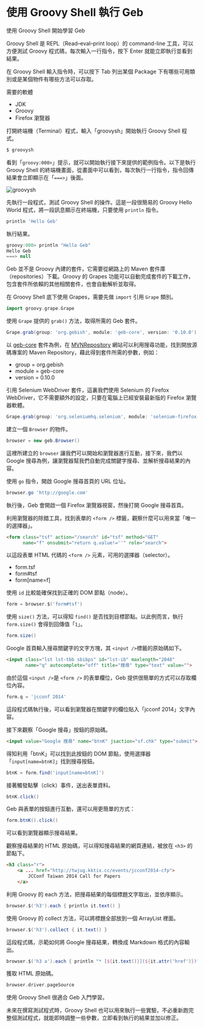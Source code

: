 # 使用 Groovy Shell 執行 Geb

使用 Groovy Shell 開始學習 Geb

Groovy Shell 是 REPL（Read–eval–print loop）的 command-line 工具，可以方便測試 Groovy 程式碼，每次輸入一行指令，按下 Enter 就能立即執行並看到結果。

在 Groovy Shell 輸入指令時，可以按下 Tab 列出某個 Package 下有哪些可用類別或是某個物件有哪些方法可以存取。

需要的軟體

* JDK
* Groovy
* Firefox 瀏覽器

打開終端機（Terminal）程式，輸入「groovysh」開始執行 Groovy Shell 程式。

```bash
$ groovysh
```

看到「`groovy:000>`」提示，就可以開始執行接下來提供的範例指令。以下是執行 Groovy Shell 的終端機畫面，從畫面中可以看到，每次執行一行指令，指令回傳結果會立即顯示在「`===>`」後面。

![groovysh](groovysh-example.png)

先執行一段程式，測試 Groovy Shell 的操作。這是一段很簡易的 Groovy Hello World 程式，將一段訊息顯示在終端機，只要使用 `println` 指令。

```groovy
println 'Hello Geb'
```

執行結果。

```groovy
groovy:000> println "Hello Geb"
Hello Geb
===> null
```

Geb 並不是 Groovy 內建的套件，它需要從網路上的 Maven 套件庫（repositories）下載。Groovy 的 Grapes 功能可以自動完成套件的下載工作，包含套件所依賴的其他相關套件，也會自動解析並取得。

在 Groovy Shell 底下使用 Grapes，需要先做 `import` 引用 `Grape` 類別。

```groovy
import groovy.grape.Grape
```

使用 `Grape` 提供的 `grab()` 方法，取得所需的 Geb 套件。

```groovy
Grape.grab(group: 'org.gebish', module: 'geb-core', version: '0.10.0')
```

以 [geb-core](http://mvnrepository.com/artifact/org.gebish/geb-core/0.9.3) 套件為例，在 [MVNRepository](http://mvnrepository.com/) 網站可以利用搜尋功能，找到開放源碼專案的 Maven Repository，藉此得到套件所需的參數，例如：

* group = org.gebish
* module = geb-core
* version = 0.10.0

引用 Selenium WebDriver 套件，這裏我們使用 Selenium 的 Firefox WebDriver，它不需要額外的設定，只要在電腦上已經安裝最新版的 Firefox 瀏覽器軟體。

```groovy
Grape.grab(group: 'org.seleniumhq.selenium', module: 'selenium-firefox-driver', version: '2.44.0')
```

建立一個 `Browser` 的物件。

```groovy
browser = new geb.Browser()
```

這裡所建立的 `browser` 讓我們可以開始和瀏覽器進行互動，接下來，我們以 Google 搜尋為例，讓瀏覽器幫我們自動完成關鍵字搜尋、並解析搜尋結果的內容。

使用 `go` 指令，開啟 Google 搜尋首頁的 URL 位址。

```groovy
browser.go 'http://google.com'
```

執行後，Geb 會開啟一個 Firefox 瀏覽器視窗，然後打開 Google 搜尋首頁。

利用瀏覽器的除錯工具，找到表單的 `<form />` 標籤，觀察什麼可以用來當「唯一的選擇器」。

```html
<form class="tsf" action="/search" id="tsf" method="GET"
      name="f" onsubmit="return q.value!=''" role="search">
```

以這段表單 HTML 代碼的 `<form />` 元素，可用的選擇器（selector）。

* form.tsf
* form#tsf
* form[name=f]

使用 `id` 比較能確保找到正確的 DOM 節點（node）。

```groovy
form = browser.$('form#tsf')
```

使用 `size()` 方法，可以得知 `find()` 是否找到目標節點。以此例而言，執行 `form.size()` 會得到回傳值「`1`」。

```groovy
form.size()
```

Google 首頁輸入搜尋關鍵字的文字方塊，其 `<input />`標籤的原始碼如下。

```html
<input class="lst lst-tbb sbibps" id="lst-ib" maxlength="2048"
       name="q" autocomplete="off" title="搜尋" type="text" value="">
```

由於這個 `<input />`是 `<form />` 的表單欄位，Geb 提供很簡單的方式可以存取欄位內容。

```groovy
form.q = 'jcconf 2014'
```

這段程式碼執行後，可以看到瀏覽器在關鍵字的欄位貼入「jcconf 2014」文字內容。

接下來觀察「Google 搜尋」按鈕的原始碼。

```html
<input value="Google 搜尋" name="btnK" jsaction="sf.chk" type="submit">
```
得知利用「btnK」可以找到此按鈕的 DOM 節點，使用選擇器「`input[name=btnK]`」找到搜尋按鈕。

```groovy
btnK = form.find('input[name=btnK]')
```

接著觸發點擊（click）事件，送出表單資料。

```groovy
btnK.click()
```

Geb 與表單的按鈕進行互動，還可以用更簡單的方式：

```groovy
form.btnK().click()
```

可以看到瀏覽器顯示搜尋結果。

觀察搜尋結果的 HTML 原始碼，可以得知搜尋結果的網頁連結，被放在 `<h3>` 的節點下。

```html
<h3 class="r">
    <a ... href="http://twjug.kktix.cc/events/jcconf2014-cfp">
        JCConf Taiwan 2014 Call for Papers
    </a>
```

利用 Groovy 的 each 方法，把搜尋結果的每個標題文字取出，並依序顯示。

```groovy
browser.$('h3').each { println it.text() }
```

使用 Groovy 的 collect 方法，可以將標題全部放到一個 ArrayList 裡面。

```groovy
browser.$('h3').collect { it.text() }
```

這段程式碼，示範如何將 Google 搜尋結果，轉換成 Markdown 格式的內容輸出。

```groovy
browser.$('h3 a').each { println "* [${it.text()}](${it.attr('href')})" }
```

獲取 HTML 原始碼。

```groovy
browser.driver.pageSource
```

使用 Groovy Shell 很適合 Geb 入門學習。

未來在撰寫測試程式時，Groovy Shell 也可以用來執行一些實驗，不必重新跑完整個測試程式，就能即時調整一些參數，立即看到執行的結果並加以修正。
